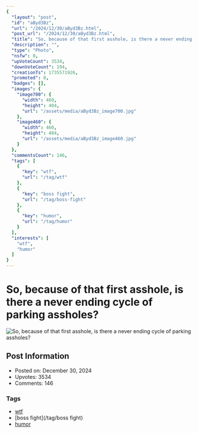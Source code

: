 ```yaml
---
{
  "layout": "post",
  "id": "aByd3Bz",
  "url": "/2024/12/30/aByd3Bz.html",
  "post_url": "/2024/12/30/aByd3Bz.html",
  "title": "So, because of that first asshole, is there a never ending cycle of parking assholes?",
  "description": "",
  "type": "Photo",
  "nsfw": 0,
  "upVoteCount": 3534,
  "downVoteCount": 194,
  "creationTs": 1735571926,
  "promoted": 0,
  "badges": [],
  "images": {
    "image700": {
      "width": 460,
      "height": 404,
      "url": "/assets/media/aByd3Bz_image700.jpg"
    },
    "image460": {
      "width": 460,
      "height": 404,
      "url": "/assets/media/aByd3Bz_image460.jpg"
    }
  },
  "commentsCount": 146,
  "tags": [
    {
      "key": "wtf",
      "url": "/tag/wtf"
    },
    {
      "key": "boss fight",
      "url": "/tag/boss-fight"
    },
    {
      "key": "humor",
      "url": "/tag/humor"
    }
  ],
  "interests": [
    "wtf",
    "humor"
  ]
}
---
```


# So, because of that first asshole, is there a never ending cycle of parking assholes?

![So, because of that first asshole, is there a never ending cycle of parking assholes?](/assets/media/aByd3Bz_image700.jpg)

## Post Information

- Posted on: December 30, 2024
- Upvotes: 3534
- Comments: 146

### Tags

- [wtf](/tag/wtf)
- [boss fight](/tag/boss fight)
- [humor](/tag/humor)
